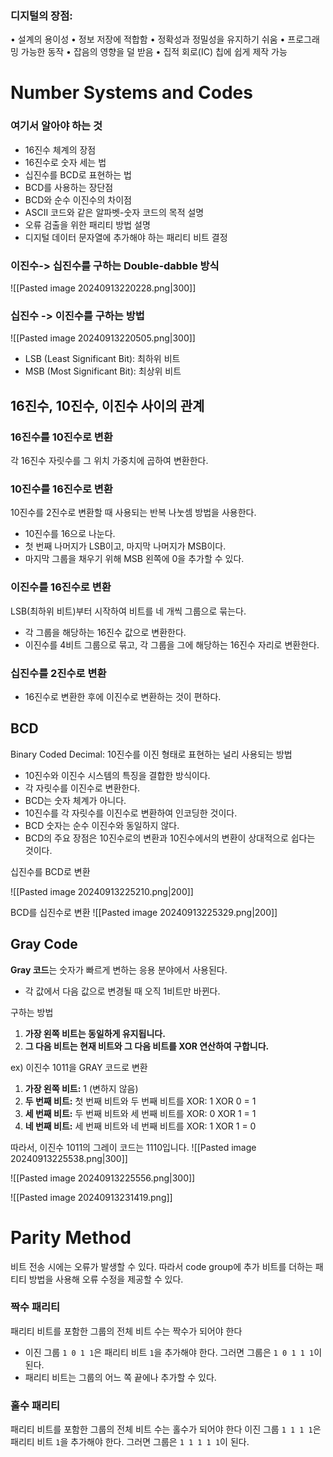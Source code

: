 ### 디지털의 장점:
• 설계의 용이성
• 정보 저장에 적합함
• 정확성과 정밀성을 유지하기 쉬움
• 프로그래밍 가능한 동작
• 잡음의 영향을 덜 받음
• 집적 회로(IC) 칩에 쉽게 제작 가능
# Number Systems and Codes

### 여기서 알아야 하는 것
- 16진수 체계의 장점
- 16진수로 숫자 세는 법
- 십진수를 BCD로 표현하는 법
- BCD를 사용하는 장단점
- BCD와 순수 이진수의 차이점
- ASCII 코드와 같은 알파벳-숫자 코드의 목적 설명
- 오류 검출을 위한 패리티 방법 설명
- 디지털 데이터 문자열에 추가해야 하는 패리티 비트 결정

### 이진수-> 십진수를 구하는 Double-dabble 방식
![[Pasted image 20240913220228.png|300]]
### 십진수 -> 이진수를 구하는 방법
![[Pasted image 20240913220505.png|300]]

- LSB (Least Significant Bit): 최하위 비트
- MSB (Most Significant Bit): 최상위 비트

## 16진수, 10진수, 이진수 사이의 관계

### 16진수를 10진수로 변환  
각 16진수 자릿수를 그 위치 가중치에 곱하여 변환한다.
### 10진수를 16진수로 변환  
10진수를 2진수로 변환할 때 사용되는 반복 나눗셈 방법을 사용한다.
- 10진수를 16으로 나눈다.
- 첫 번째 나머지가 LSB이고, 마지막 나머지가 MSB이다.
- 마지막 그룹을 채우기 위해 MSB 왼쪽에 0을 추가할 수 있다.
### 이진수를 16진수로 변환  
LSB(최하위 비트)부터 시작하여 비트를 네 개씩 그룹으로 묶는다.
- 각 그룹을 해당하는 16진수 값으로 변환한다.
- 이진수를 4비트 그룹으로 묶고, 각 그룹을 그에 해당하는 16진수 자리로 변환한다.
### 십진수를 2진수로 변환
- 16진수로 변환한 후에 이진수로 변환하는 것이 편하다.
## BCD
Binary Coded Decimal: 10진수를 이진 형태로 표현하는 널리 사용되는 방법
- 10진수와 이진수 시스템의 특징을 결합한 방식이다.
- 각 자릿수를 이진수로 변환한다.
- BCD는 숫자 체계가 아니다.
- 10진수를 각 자릿수를 이진수로 변환하여 인코딩한 것이다.
- BCD 숫자는 순수 이진수와 동일하지 않다.
- BCD의 주요 장점은 10진수로의 변환과 10진수에서의 변환이 상대적으로 쉽다는 것이다.

십진수를 BCD로 변환
 
![[Pasted image 20240913225210.png|200]]

BCD를 십진수로 변환
![[Pasted image 20240913225329.png|200]]

## Gray Code
**Gray 코드**는 숫자가 빠르게 변하는 응용 분야에서 사용된다.
- 각 값에서 다음 값으로 변경될 때 오직 1비트만 바뀐다.

구하는 방법
1. **가장 왼쪽 비트는 동일하게 유지됩니다.**
2. **그 다음 비트는 현재 비트와 그 다음 비트를 XOR 연산하여 구합니다.**

ex) 이진수 1011을 GRAY 코드로 변환
1. **가장 왼쪽 비트:** 1 (변하지 않음)
2. **두 번째 비트:** 첫 번째 비트와 두 번째 비트를 XOR: 1 XOR 0 = 1
3. **세 번째 비트:** 두 번째 비트와 세 번째 비트를 XOR: 0 XOR 1 = 1
4. **네 번째 비트:** 세 번째 비트와 네 번째 비트를 XOR: 1 XOR 1 = 0

따라서, 이진수 1011의 그레이 코드는 1110입니다.
![[Pasted image 20240913225538.png|300]]

![[Pasted image 20240913225556.png|300]]

![[Pasted image 20240913231419.png]]
# Parity Method
비트 전송 시에는 오류가 발생할 수 있다. 따라서 code group에 추가 비트를 더하는 패티티 방법을 사용해 오류 수정을 제공할 수 있다.
### 짝수 패리티
패리티 비트를 포함한 그룹의 전체 비트 수는 짝수가 되어야 한다
- 이진 그룹 `1 0 1 1`은 패리티 비트 `1`을 추가해야 한다. 그러면 그룹은 `1 0 1 1 1`이 된다.
- 패리티 비트는 그룹의 어느 쪽 끝에나 추가할 수 있다.
### 홀수 패리티
패리티 비트를 포함한 그룹의 전체 비트 수는 홀수가 되어야 한다
이진 그룹 `1 1 1 1`은 패리티 비트 `1`을 추가해야 한다. 그러면 그룹은 `1 1 1 1 1`이 된다.